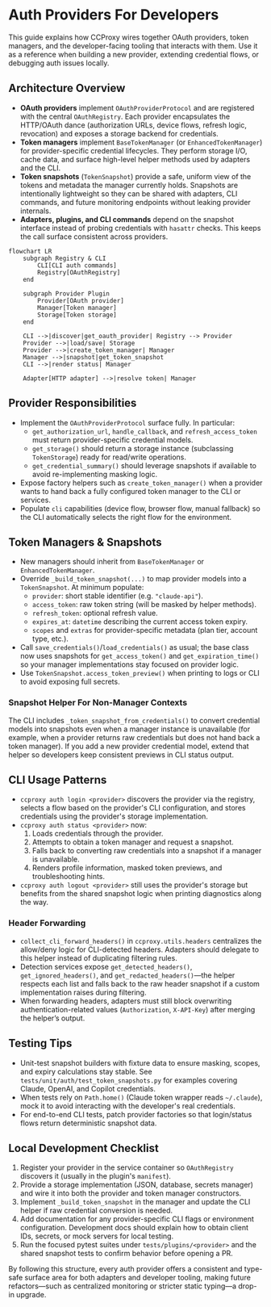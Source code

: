 # Auth Providers For Developers

This guide explains how CCProxy wires together OAuth providers, token managers,
and the developer-facing tooling that interacts with them. Use it as a reference
when building a new provider, extending credential flows, or debugging auth
issues locally.

## Architecture Overview

- **OAuth providers** implement `OAuthProviderProtocol` and are registered with
  the central `OAuthRegistry`. Each provider encapsulates the HTTP/OAuth dance
  (authorization URLs, device flows, refresh logic, revocation) and exposes a
  storage backend for credentials.
- **Token managers** implement `BaseTokenManager` (or
  `EnhancedTokenManager`) for provider-specific credential lifecycles.
  They perform storage I/O, cache data, and surface high-level helper methods
  used by adapters and the CLI.
- **Token snapshots** (`TokenSnapshot`) provide a safe, uniform view of the
  tokens and metadata the manager currently holds. Snapshots are intentionally
  lightweight so they can be shared with adapters, CLI commands, and future
  monitoring endpoints without leaking provider internals.
- **Adapters, plugins, and CLI commands** depend on the snapshot interface
  instead of probing credentials with `hasattr` checks. This keeps the call
  surface consistent across providers.

```mermaid
flowchart LR
    subgraph Registry & CLI
        CLI[CLI auth commands]
        Registry[OAuthRegistry]
    end

    subgraph Provider Plugin
        Provider[OAuth provider]
        Manager[Token manager]
        Storage[Token storage]
    end

    CLI -->|discover|get_oauth_provider| Registry --> Provider
    Provider -->|load/save| Storage
    Provider -->|create_token_manager| Manager
    Manager -->|snapshot|get_token_snapshot
    CLI -->|render status| Manager

    Adapter[HTTP adapter] -->|resolve token| Manager
```

## Provider Responsibilities

- Implement the `OAuthProviderProtocol` surface fully. In particular:
  - `get_authorization_url`, `handle_callback`, and `refresh_access_token`
    must return provider-specific credential models.
  - `get_storage()` should return a storage instance (subclassing
    `TokenStorage`) ready for read/write operations.
  - `get_credential_summary()` should leverage snapshots if available to avoid
    re-implementing masking logic.
- Expose factory helpers such as `create_token_manager()` when a provider wants
  to hand back a fully configured token manager to the CLI or services.
- Populate `cli` capabilities (device flow, browser flow, manual fallback) so
  the CLI automatically selects the right flow for the environment.

## Token Managers & Snapshots

- New managers should inherit from `BaseTokenManager` or `EnhancedTokenManager`.
- Override `_build_token_snapshot(...)` to map provider models into a
  `TokenSnapshot`. At minimum populate:
  - `provider`: short stable identifier (e.g. `"claude-api"`).
  - `access_token`: raw token string (will be masked by helper methods).
  - `refresh_token`: optional refresh value.
  - `expires_at`: `datetime` describing the current access token expiry.
  - `scopes` and `extras` for provider-specific metadata (plan tier, account
    type, etc.).
- Call `save_credentials()`/`load_credentials()` as usual; the base class now
  uses snapshots for `get_access_token()` and `get_expiration_time()` so your
  manager implementations stay focused on provider logic.
- Use `TokenSnapshot.access_token_preview()` when printing to logs or CLI to
  avoid exposing full secrets.

### Snapshot Helper For Non-Manager Contexts

The CLI includes `_token_snapshot_from_credentials()` to convert credential
models into snapshots even when a manager instance is unavailable (for example,
when a provider returns raw credentials but does not hand back a token manager).
If you add a new provider credential model, extend that helper so developers
keep consistent previews in CLI status output.

## CLI Usage Patterns

- `ccproxy auth login <provider>` discovers the provider via the registry,
  selects a flow based on the provider's CLI configuration, and stores
  credentials using the provider's storage implementation.
- `ccproxy auth status <provider>` now:
  1. Loads credentials through the provider.
  2. Attempts to obtain a token manager and request a snapshot.
  3. Falls back to converting raw credentials into a snapshot if a manager is
     unavailable.
  4. Renders profile information, masked token previews, and troubleshooting
     hints.
- `ccproxy auth logout <provider>` still uses the provider's storage but benefits
  from the shared snapshot logic when printing diagnostics along the way.

### Header Forwarding

- `collect_cli_forward_headers()` in `ccproxy.utils.headers` centralizes the
  allow/deny logic for CLI-detected headers. Adapters should delegate to this
  helper instead of duplicating filtering rules.
- Detection services expose `get_detected_headers()`, `get_ignored_headers()`,
  and `get_redacted_headers()`—the helper respects each list and falls back to
  the raw header snapshot if a custom implementation raises during filtering.
- When forwarding headers, adapters must still block overwriting
  authentication-related values (`Authorization`, `X-API-Key`) after merging the
  helper’s output.

## Testing Tips

- Unit-test snapshot builders with fixture data to ensure masking, scopes, and
  expiry calculations stay stable. See `tests/unit/auth/test_token_snapshots.py`
  for examples covering Claude, OpenAI, and Copilot credentials.
- When tests rely on `Path.home()` (Claude token wrapper reads `~/.claude`),
  mock it to avoid interacting with the developer's real credentials.
- For end-to-end CLI tests, patch provider factories so that login/status flows
  return deterministic snapshot data.

## Local Development Checklist

1. Register your provider in the service container so
   `OAuthRegistry` discovers it (usually in the plugin's `manifest`).
2. Provide a storage implementation (JSON, database, secrets manager) and wire
   it into both the provider and token manager constructors.
3. Implement `_build_token_snapshot` in the manager and update the CLI helper if
   raw credential conversion is needed.
4. Add documentation for any provider-specific CLI flags or environment
   configuration. Development docs should explain how to obtain client IDs,
   secrets, or mock servers for local testing.
5. Run the focused pytest suites under `tests/plugins/<provider>` and the
   shared snapshot tests to confirm behavior before opening a PR.

By following this structure, every auth provider offers a consistent and
type-safe surface area for both adapters and developer tooling, making future
refactors—such as centralized monitoring or stricter static typing—a drop-in
upgrade.
